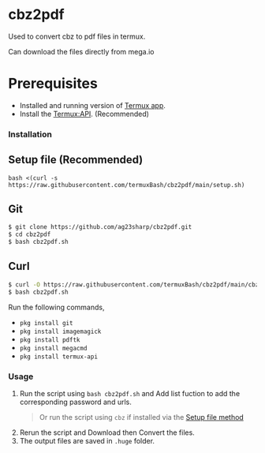 # cbz2pdf
Used to convert cbz to pdf files in termux.

Can download the files directly from mega.io 

# Prerequisites
* Installed and running version of [Termux app](https://f-droid.org/en/packages/com.termux/).
* Install the [Termux:API](https://f-droid.org/en/packages/com.termux.api/). (Recommended)

### Installation

## Setup file (Recommended)
```
bash <(curl -s https://raw.githubusercontent.com/termuxBash/cbz2pdf/main/setup.sh)
```

## Git
```sh
$ git clone https://github.com/ag23sharp/cbz2pdf.git
$ cd cbz2pdf
$ bash cbz2pdf.sh
```
## Curl
```sh
$ curl -O https://raw.githubusercontent.com/termuxBash/cbz2pdf/main/cbz2pdf.sh
$ bash cbz2pdf.sh
```
Run the following commands,
* `pkg install git`
* `pkg install imagemagick`
* `pkg install pdftk`
* `pkg install megacmd`
* `pkg install termux-api`

### Usage
1. Run the script using `bash cbz2pdf.sh` and Add list fuction to add the corresponding password and urls.
   > Or run the script using `cbz` if installed via the [Setup file method](https://github.com/termuxBash/cbz2pdf/tree/main#via-setup-file-recommended)
3. Rerun the script and Download then Convert the files.
4. The output files are saved in `.huge` folder.
